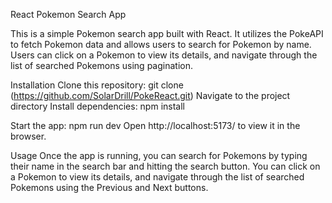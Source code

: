 React Pokemon Search App

This is a simple Pokemon search app built with React. It utilizes the PokeAPI to fetch Pokemon data and allows users to search for Pokemon by name. Users can click on a Pokemon to view its details, and navigate through the list of searched Pokemons using pagination.

Installation
Clone this repository: git clone (https://github.com/SolarDrill/PokeReact.git)
Navigate to the project directory
Install dependencies: npm install

Start the app: npm run dev
Open http://localhost:5173/ to view it in the browser.

Usage
Once the app is running, you can search for Pokemons by typing their name in the search bar and hitting the search button. You can click on a Pokemon to view its details, and navigate through the list of searched Pokemons using the Previous and Next buttons.

